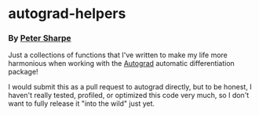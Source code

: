 # autograd-helpers
### By [Peter Sharpe](https://peterdsharpe.github.io)


Just a collections of functions that I've written to make my life more harmonious when working with the [Autograd](https://github.com/HIPS/autograd) automatic differentiation package!

I would submit this as a pull request to autograd directly, but to be honest, I haven't really tested, profiled, or optimized this code very much, so I don't want to fully release it "into the wild" just yet.
